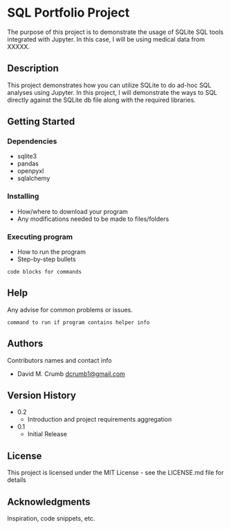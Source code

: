 # SQL Portfolio Project

The purpose of this project is to demonstrate the usage of SQLite SQL tools integrated with Jupyter.  In this case, I will be using medical data from XXXXX.

## Description

This project demonstrates how you can utilize SQLite to do ad-hoc SQL analyses using Jupyter.  In this project, I will demonstrate the ways to SQL directly against the SQLite db file along with the required libraries.

## Getting Started

### Dependencies

* sqlite3
* pandas
* openpyxl
* sqlalchemy

### Installing

* How/where to download your program
* Any modifications needed to be made to files/folders

### Executing program

* How to run the program
* Step-by-step bullets
```
code blocks for commands
```

## Help

Any advise for common problems or issues.
```
command to run if program contains helper info
```

## Authors

Contributors names and contact info

* David M. Crumb dcrumb1@gmail.com 


## Version History

* 0.2
    * Introduction and project requirements aggregation
* 0.1
    * Initial Release

## License

This project is licensed under the MIT License - see the LICENSE.md file for details

## Acknowledgments

Inspiration, code snippets, etc.

